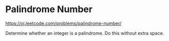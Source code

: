 Palindrome Number
=================
https://oj.leetcode.com/problems/palindrome-number/

Determine whether an integer is a palindrome. Do this without extra space.
